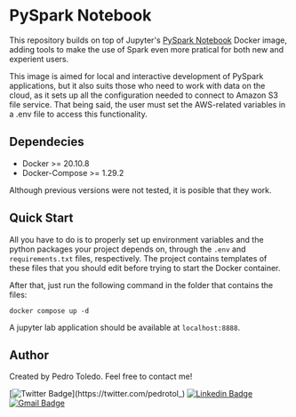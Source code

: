# PySpark Notebook

This repository builds on top of Jupyter's [PySpark Notebook](https://github.com/jupyter/docker-stacks/tree/master/pyspark-notebook) Docker image, adding tools to make the use of Spark even more pratical for both new and experient users.

This image is aimed for local and interactive development of PySpark applications, but it also suits those who need to work with data on the cloud, as it sets up all the configuration needed to connect to Amazon S3 file service. That being said, the user must set the AWS-related variables in a .env file to access this functionality.

## Dependecies

* Docker >= 20.10.8
* Docker-Compose >= 1.29.2

Although previous versions were not tested, it is posible that they work.

## Quick Start

All you have to do is to properly set up environment variables and the python packages your project depends on, through the `.env` and `requirements.txt` files, respectively. The project contains templates of these files that you should edit before trying to start the Docker container.

After that, just run the following command in the folder that contains the files:

```
docker compose up -d
```

A jupyter lab application should be available at `localhost:8888`.

## Author
Created by Pedro Toledo. Feel free to contact me!

[![Twitter Badge](https://img.shields.io/badge/-@pedrotol_-1ca0f1?style=flat-square&labelColor=1ca0f1&logo=twitter&logoColor=white&link=https://twitter.com/pedrotol_)](https://twitter.com/pedrotol_)
[![Linkedin Badge](https://img.shields.io/badge/-Pedro_Toledo-blue?style=flat-square&logo=Linkedin&logoColor=white&link=https://www.linkedin.com/in/pedro-toledo/)](https://www.linkedin.com/in/pedro-toledo/)
[![Gmail Badge](https://img.shields.io/badge/-pedroltoledo@gmail.com-c14438?style=flat-square&logo=Gmail&logoColor=white&link=mailto:tgmarinho@gmail.com)](mailto:pedroltoledo@gmail.com)
